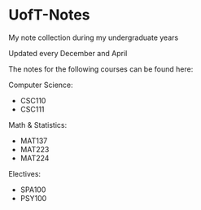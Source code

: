 # UofT-Notes
My note collection during my undergraduate years

Updated every December and April

The notes for the following courses can be found here:

Computer Science:
  - CSC110
  - CSC111

Math & Statistics:
  - MAT137
  - MAT223
  - MAT224

Electives:
  - SPA100
  - PSY100
